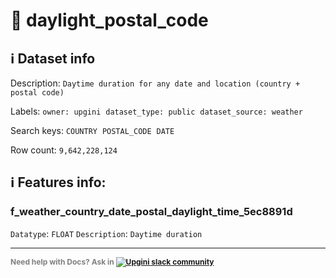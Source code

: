 # 📖 daylight_postal_code 
## ℹ️ Dataset info 
Description: `Daytime duration for any date and location (country + postal code)` 

Labels: ` owner: upgini ` &nbsp;` dataset_type: public ` &nbsp;` dataset_source: weather ` &nbsp;

Search keys: 
` COUNTRY ` &nbsp;` POSTAL_CODE ` &nbsp;` DATE ` &nbsp;

Row count: `9,642,228,124` 

## ℹ️ Features info:

### f_weather_country_date_postal_daylight_time_5ec8891d
`Datatype`: `FLOAT`
`Description`: `Daytime duration`



---

<span style="color:grey;font-weight:700;font-size:12px">
    Need help with Docs? Ask in
    <a href="https://4mlg.short.gy/join-upgini-community">
        <img alt="Upgini slack community" src="https://img.shields.io/badge/slack-@upgini-orange.svg?logo=slack">
    </a>
</span>